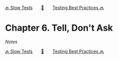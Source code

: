 [🔙 Slow Tests][previous-chapter]&nbsp;&nbsp;&nbsp;&nbsp;&nbsp;&nbsp;&nbsp;[🏡][readme]&nbsp;&nbsp;&nbsp;&nbsp;&nbsp;&nbsp;&nbsp;[Testing Best Practices 🔜][upcoming-chapter]

# Chapter 6. Tell, Don't Ask

_Notes_

[🔙 Slow Tests][previous-chapter]&nbsp;&nbsp;&nbsp;&nbsp;&nbsp;&nbsp;&nbsp;[🏡][readme]&nbsp;&nbsp;&nbsp;&nbsp;&nbsp;&nbsp;&nbsp;[Testing Best Practices 🔜][upcoming-chapter]

[readme]: README.md
[previous-chapter]: ch05-slow-tests.md
[upcoming-chapter]: ch07-testing-best-practices.md

